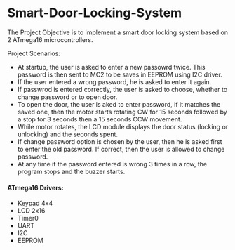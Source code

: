 # Smart-Door-Locking-System

 The Project Objective is to implement a smart door locking system based on 2 ATmega16 microcontrollers. 
 
 Project Scenarios:
 - At startup, the user is asked to enter a new passowrd twice. This password is then sent to MC2 to be saves in EEPROM using I2C driver.
 - If the user entered a wrong password, he is asked to enter it again.
 - If passwrod is entered correctly, the user is asked to choose, whether to change password or to open door.
 - To open the door, the user is aked to enter password, if it matches the saved one, then the motor starts rotating CW for 15 seconds followed by a stop for 3 seconds then a 15 seconds CCW movement.
 - While motor rotates, the LCD module displays the door status (locking or unlocking) and the seconds spent.
 - If change password option is chosen by the user, then he is asked first to enter the old password. If correct, then the user is allowed to change password.
 - At any time if the password entered is wrong 3 times in a row, the program stops and the buzzer starts.
 
 
 #### ATmega16 Drivers:
 - Keypad 4x4
 - LCD 2x16
 - Timer0
 - UART
 - I2C
 - EEPROM
